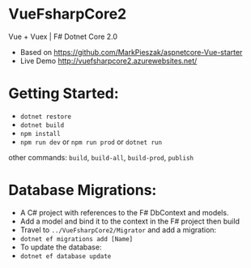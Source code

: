 # VueFsharpCore2
Vue + Vuex | F# Dotnet Core 2.0
 * Based on https://github.com/MarkPieszak/aspnetcore-Vue-starter
 * Live Demo http://vuefsharpcore2.azurewebsites.net/


# Getting Started:
 * `dotnet restore`
 * `dotnet build`
 * `npm install`
 * `npm run dev` or `npm run prod` or `dotnet run`
 
 other commands: `build`, `build-all`, `build-prod`, `publish` 

 # Database Migrations:
 * A C# project with references to the F# DbContext and models.
 * Add a model and bind it to the context in the F# project then build
 * Travel to `../VueFsharpCore2/Migrator` and add a migration:
 * `dotnet ef migrations add [Name]`
 * To update the database:
 * `dotnet ef database update`
